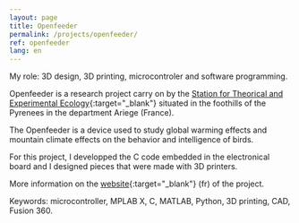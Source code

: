 ```yaml
---
layout: page
title: Openfeeder
permalink: /projects/openfeeder/
ref: openfeeder
lang: en
---
```


My role: 3D design, 3D printing, microcontroler and software programming.

Openfeeder is a research project carry on by the [Station for Theorical and Experimental Ecology](http://www.ecoex-moulis.cnrs.fr/?lang=en){:target="_blank"} situated in the foothills of the Pyrenees in the department Ariege (France).

The Openfeeder is a device used to study global warming effects and mountain climate effects on the behavior and intelligence of birds.

For this project, I developped the C code embedded in the electronical board and I designed pieces that were made with 3D printers.

More information on the [website](https://openfeeder.github.io/){:target="_blank"} (fr) of the project.

Keywords: microcontroller, MPLAB X, C, MATLAB, Python, 3D printing, CAD, Fusion 360.